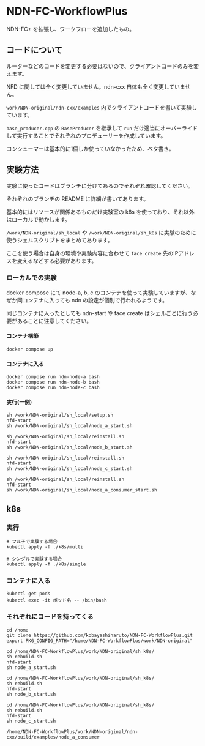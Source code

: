 # NDN-FC-WorkflowPlus

NDN-FC+ を拡張し、ワークフローを追加したもの。


## コードについて

ルーターなどのコードを変更する必要はないので、クライアントコードのみを変えます。

NFD に関しては全く変更していません。ndn-cxx 自体も全く変更していません。

`work/NDN-original/ndn-cxx/examples` 内でクライアントコードを書いて実験しています。

`base_producer.cpp` の `BaseProducer` を継承して `run` だけ適当にオーバーライドして実行することでそれぞれのプロデューサーを作成しています。

コンシューマーは基本的に1個しか使っていなかったため、ベタ書き。

## 実験方法

実験に使ったコードはブランチに分けてあるのでそれぞれ確認してください。

それぞれのブランチの README に詳細が書いてあります。

基本的にはリソースが関係あるものだけ実験室の k8s を使っており、それ以外はローカルで動かします。

`/work/NDN-original/sh_local` や `/work/NDN-original/sh_k8s` に実験のために使うシェルスクリプトをまとめてあります。

ここを使う場合は自身の環境や実験内容に合わせて `face create` 先のIPアドレスを変えるなどする必要があります。


### ローカルでの実験

docker compose にて node-a, b, c のコンテナを使って実験していますが、なぜか同コンテナに入っても ndn の設定が個別で行われるようです。

同じコンテナに入ったとしても ndn-start や face create はシェルごとに行う必要があることに注意してください。

#### コンテナ構築

```
docker compose up
```

#### コンテナに入る
```
docker compose run ndn-node-a bash
docker compose run ndn-node-b bash
docker compose run ndn-node-c bash
```

#### 実行(一例)

```node-a
sh /work/NDN-original/sh_local/setup.sh
nfd-start
sh /work/NDN-original/sh_local/node_a_start.sh
```

```node-b
sh /work/NDN-original/sh_local/reinstall.sh
nfd-start
sh /work/NDN-original/sh_local/node_b_start.sh
```

```node-c
sh /work/NDN-original/sh_local/reinstall.sh
nfd-start
sh /work/NDN-original/sh_local/node_c_start.sh
```

```node-a(consumer)
sh /work/NDN-original/sh_local/reinstall.sh
nfd-start
sh /work/NDN-original/sh_local/node_a_consumer_start.sh
```


## k8s

### 実行
```
# マルチで実験する場合
kubectl apply -f ./k8s/multi

# シングルで実験する場合
kubectl apply -f ./k8s/single
```

### コンテナに入る
```
kubectl get pods
kubectl exec -it ポッド名 -- /bin/bash
```

### それぞれにコードを持ってくる

```
cd /home
git clone https://github.com/kobayashiharuto/NDN-FC-WorkflowPlus.git
export PKG_CONFIG_PATH="/home/NDN-FC-WorkflowPlus/work/NDN-original"
```

```A_producer
cd /home/NDN-FC-WorkflowPlus/work/NDN-original/sh_k8s/
sh rebuild.sh
nfd-start
sh node_a_start.sh
```

```_B
cd /home/NDN-FC-WorkflowPlus/work/NDN-original/sh_k8s/
sh rebuild.sh
nfd-start
sh node_b_start.sh
```

```_C
cd /home/NDN-FC-WorkflowPlus/work/NDN-original/sh_k8s/
sh rebuild.sh
nfd-start
sh node_c_start.sh
```


```A_consumer
/home/NDN-FC-WorkflowPlus/work/NDN-original/ndn-cxx/build/examples/node_a_consumer
```